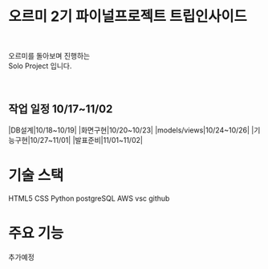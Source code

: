 # 오르미 2기 파이널프로젝트 트립인사이드


<br>

오르미를 돌아보며 진행하는<br>
Solo Project 입니다.

<br>

## 작업 일정 10/17~11/02
|DB설계|10/18~10/19|
|화면구현|10/20~10/23|
|models/views|10/24~10/26|
|기능구현|10/27~11/01|
|발표준비|11/01~11/02|


# 기술 스택
HTML5
CSS
Python
postgreSQL
AWS
vsc
github

# 주요 기능
추가예정